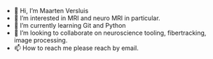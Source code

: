 - 👋 Hi, I’m Maarten Versluis
- 👀 I’m interested in MRI and neuro MRI in particular.
- 🌱 I’m currently learning Git and Python
- 💞️ I’m looking to collaborate on neuroscience tooling, fibertracking, image processing.
- 📫 How to reach me please reach by email.

<!---
mjversluis/mjversluis is a ✨ special ✨ repository because its `README.md` (this file) appears on your GitHub profile.
You can click the Preview link to take a look at your changes.
--->
